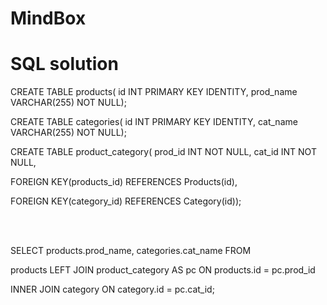 # MindBox
<h1>SQL solution</h1>
<p>CREATE TABLE products( id INT PRIMARY KEY IDENTITY, prod_name VARCHAR(255) NOT NULL);</p>
<p>CREATE TABLE categories( id INT PRIMARY KEY IDENTITY, cat_name VARCHAR(255) NOT NULL);</p>
<p>CREATE TABLE product_category( prod_id INT NOT NULL, cat_id INT NOT NULL,</p>
<p>FOREIGN KEY(products_id) REFERENCES Products(id), </p>
<p>FOREIGN KEY(category_id) REFERENCES Category(id));</p>
<br>
<br>
<p>SELECT products.prod_name, categories.cat_name FROM</p>
<p>products LEFT JOIN product_category AS pc ON products.id = pc.prod_id</p>
<p>INNER JOIN category ON category.id = pc.cat_id;</p>
